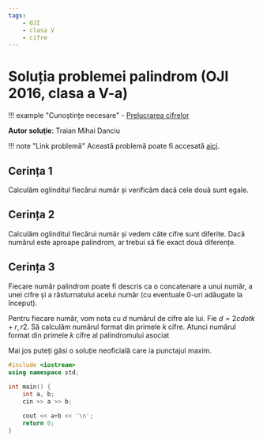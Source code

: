 ```yaml
---
tags:
    - OJI
    - clasa V
    - cifre
---
```


# Soluția problemei palindrom (OJI 2016, clasa a V-a)

!!! example "Cunoștințe necesare"
    - [Prelucrarea cifrelor](../../../../../usor/digits-manipulation)

**Autor soluție**: Traian Mihai Danciu

!!! note "Link problemă"
    Această problemă poate fi accesată [aici](https://kilonova.ro/problems/867/). 

## Cerința 1

Calculăm oglinditul fiecărui număr și verificăm dacă cele două sunt egale.

## Cerința 2

Calculăm oglinditul fiecărui număr și vedem câte cifre sunt diferite. Dacă numărul este aproape palindrom, ar trebui să fie exact două diferențe.

## Cerința 3

Fiecare număr palindrom poate fi descris ca o concatenare a unui număr, a unei cifre și a răsturnatului acelui număr (cu eventuale 0-uri adăugate la început).

Pentru fiecare număr, vom nota cu $d$ numărul de cifre ale lui. Fie $d = 2 cdot k + r, r 2$. Să calculăm numărul format din primele $k$ cifre. Atunci numărul format din primele $k$ cifre al palindromului asociat 

Mai jos puteți găsi o soluție neoficială care ia punctajul maxim.

```cpp
#include <iostream>
using namespace std;
 
int main() {
    int a, b;
    cin >> a >> b;

    cout << a+b << '\n';
    return 0;
}
```